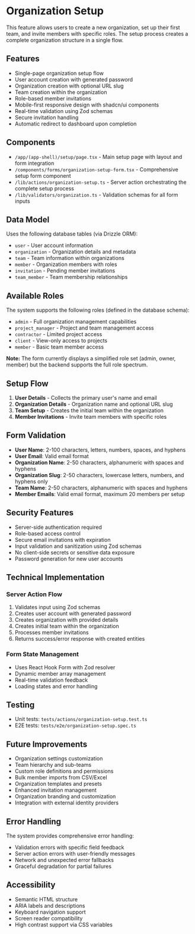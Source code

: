 # Organization Setup

This feature allows users to create a new organization, set up their first team, and invite members with specific roles. The setup process creates a complete organization structure in a single flow.

## Features

- Single-page organization setup flow
- User account creation with generated password
- Organization creation with optional URL slug
- Team creation within the organization
- Role-based member invitations
- Mobile-first responsive design with shadcn/ui components
- Real-time validation using Zod schemas
- Secure invitation handling
- Automatic redirect to dashboard upon completion

## Components

- `/app/(app-shell)/setup/page.tsx` - Main setup page with layout and form integration
- `/components/forms/organization-setup-form.tsx` - Comprehensive setup form component
- `/lib/actions/organization-setup.ts` - Server action orchestrating the complete setup process
- `/lib/validators/organization.ts` - Validation schemas for all form inputs

## Data Model

Uses the following database tables (via Drizzle ORM):

- `user` - User account information
- `organization` - Organization details and metadata
- `team` - Team information within organizations
- `member` - Organization members with roles
- `invitation` - Pending member invitations
- `team_member` - Team membership relationships

## Available Roles

The system supports the following roles (defined in the database schema):

- `admin` - Full organization management capabilities
- `project_manager` - Project and team management access
- `contractor` - Limited project access
- `client` - View-only access to projects
- `member` - Basic team member access

**Note:** The form currently displays a simplified role set (admin, owner, member) but the backend supports the full role spectrum.

## Setup Flow

1. **User Details** - Collects the primary user's name and email
2. **Organization Details** - Organization name and optional URL slug
3. **Team Setup** - Creates the initial team within the organization
4. **Member Invitations** - Invite team members with specific roles

## Form Validation

- **User Name**: 2-100 characters, letters, numbers, spaces, and hyphens
- **User Email**: Valid email format
- **Organization Name**: 2-50 characters, alphanumeric with spaces and hyphens
- **Organization Slug**: 2-50 characters, lowercase letters, numbers, and hyphens only
- **Team Name**: 2-50 characters, alphanumeric with spaces and hyphens
- **Member Emails**: Valid email format, maximum 20 members per setup

## Security Features

- Server-side authentication required
- Role-based access control
- Secure email invitations with expiration
- Input validation and sanitization using Zod schemas
- No client-side secrets or sensitive data exposure
- Password generation for new user accounts

## Technical Implementation

### Server Action Flow
1. Validates input using Zod schemas
2. Creates user account with generated password
3. Creates organization with provided details
4. Creates initial team within the organization
5. Processes member invitations
6. Returns success/error response with created entities

### Form State Management
- Uses React Hook Form with Zod resolver
- Dynamic member array management
- Real-time validation feedback
- Loading states and error handling

## Testing

- Unit tests: `tests/actions/organization-setup.test.ts`
- E2E tests: `tests/e2e/organization-setup.spec.ts`

## Future Improvements

- Organization settings customization
- Team hierarchy and sub-teams
- Custom role definitions and permissions
- Bulk member imports from CSV/Excel
- Organization templates and presets
- Enhanced invitation management
- Organization branding and customization
- Integration with external identity providers

## Error Handling

The system provides comprehensive error handling:
- Validation errors with specific field feedback
- Server action errors with user-friendly messages
- Network and unexpected error fallbacks
- Graceful degradation for partial failures

## Accessibility

- Semantic HTML structure
- ARIA labels and descriptions
- Keyboard navigation support
- Screen reader compatibility
- High contrast support via CSS variables
